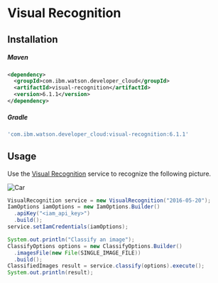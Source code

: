 # Visual Recognition

## Installation

##### Maven
```xml
<dependency>
  <groupId>com.ibm.watson.developer_cloud</groupId>
  <artifactId>visual-recognition</artifactId>
  <version>6.1.1</version>
</dependency>
```

##### Gradle
```gradle
'com.ibm.watson.developer_cloud:visual-recognition:6.1.1'
```

## Usage
Use the [Visual Recognition][visual_recognition] service to recognize the
following picture.

![Car](https://visual-recognition-demo.ng.bluemix.net/images/samples/5.jpg)

```java
VisualRecognition service = new VisualRecognition("2016-05-20");
IamOptions iamOptions = new IamOptions.Builder()
  .apiKey("<iam_api_key>")
  .build();
service.setIamCredentials(iamOptions);

System.out.println("Classify an image");
ClassifyOptions options = new ClassifyOptions.Builder()
  .imagesFile(new File(SINGLE_IMAGE_FILE))
  .build();
ClassifiedImages result = service.classify(options).execute();
System.out.println(result);
```

[visual_recognition]: https://console.bluemix.net/docs/services/visual-recognition/getting-started.html